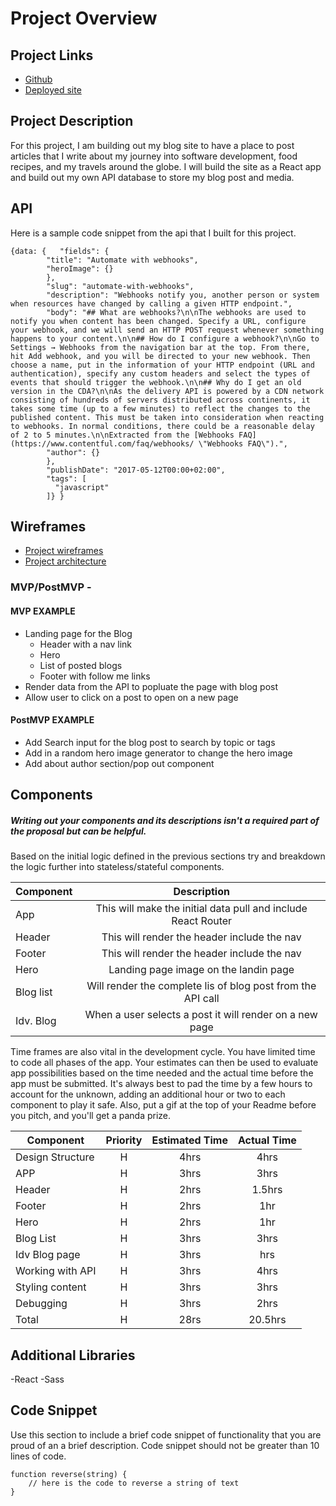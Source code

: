# Project Overview

## Project Links

- [Github](https://github.com/cjmccaskill/My-Journeys)
- [Deployed site](https://my-journeys-9fx6wjqm5-cjmccaskill.vercel.app/)

## Project Description

For this project, I am building out my blog site to have a place to post articles that I write about my journey into software development, food recipes, and my travels around the globe. I will build the site as a React app and build out my own API database to store my blog post and media.

## API

Here is a sample code snippet from the api that I built for this project.

```
{data: {   "fields": {
        "title": "Automate with webhooks",
        "heroImage": {}
        },
        "slug": "automate-with-webhooks",
        "description": "Webhooks notify you, another person or system when resources have changed by calling a given HTTP endpoint.",
        "body": "## What are webhooks?\n\nThe webhooks are used to notify you when content has been changed. Specify a URL, configure your webhook, and we will send an HTTP POST request whenever something happens to your content.\n\n## How do I configure a webhook?\n\nGo to Settings → Webhooks from the navigation bar at the top. From there, hit Add webhook, and you will be directed to your new webhook. Then choose a name, put in the information of your HTTP endpoint (URL and authentication), specify any custom headers and select the types of events that should trigger the webhook.\n\n## Why do I get an old version in the CDA?\n\nAs the delivery API is powered by a CDN network consisting of hundreds of servers distributed across continents, it takes some time (up to a few minutes) to reflect the changes to the published content. This must be taken into consideration when reacting to webhooks. In normal conditions, there could be a reasonable delay of 2 to 5 minutes.\n\nExtracted from the [Webhooks FAQ](https://www.contentful.com/faq/webhooks/ \"Webhooks FAQ\").",
        "author": {}
        },
        "publishDate": "2017-05-12T00:00+02:00",
        "tags": [
          "javascript"
        ]} }
```

## Wireframes

- [Project wireframes](https://res.cloudinary.com/mccaskillmediagroup/image/upload/v1627664181/Blog%20wireframe.heic)
- [Project architecture](https://wireframepro.mockflow.com/view/M2c2fac4e009957396a73fb0641486d8b1627664733544#/page/efdc352914ca4c2fa917770d69a519db)

### MVP/PostMVP -

#### MVP EXAMPLE

- Landing page for the Blog
  - Header with a nav link
  - Hero
  - List of posted blogs
  - Footer with follow me links
- Render data from the API to popluate the page with blog post
- Allow user to click on a post to open on a new page

#### PostMVP EXAMPLE

- Add Search input for the blog post to search by topic or tags
- Add in a random hero image generator to change the hero image
- Add about author section/pop out component

## Components

##### Writing out your components and its descriptions isn't a required part of the proposal but can be helpful.

Based on the initial logic defined in the previous sections try and breakdown the logic further into stateless/stateful components.

| Component |                          Description                          |
| --------- | :-----------------------------------------------------------: |
| App       | This will make the initial data pull and include React Router |
| Header    |          This will render the header include the nav          |
| Footer    |          This will render the header include the nav          |
| Hero      |             Landing page image on the landin page             |
| Blog list |  Will render the complete lis of blog post from the API call  |
| Idv. Blog |    When a user selects a post it will render on a new page    |

Time frames are also vital in the development cycle. You have limited time to code all phases of the app. Your estimates can then be used to evaluate app possibilities based on the time needed and the actual time before the app must be submitted. It's always best to pad the time by a few hours to account for the unknown, adding an additional hour or two to each component to play it safe. Also, put a gif at the top of your Readme before you pitch, and you'll get a panda prize.

| Component        | Priority | Estimated Time | Actual Time |
| ---------------- | :------: | :------------: | :---------: |
| Design Structure |    H     |      4hrs      |    4hrs     |
| APP              |    H     |      3hrs      |    3hrs     |
| Header           |    H     |      2hrs      |   1.5hrs    |
| Footer           |    H     |      2hrs      |     1hr     |
| Hero             |    H     |      2hrs      |     1hr     |
| Blog List        |    H     |      3hrs      |    3hrs     |
| Idv Blog page    |    H     |      3hrs      |     hrs     |
| Working with API |    H     |      3hrs      |    4hrs     |
| Styling content  |    H     |      3hrs      |    3hrs     |
| Debugging        |    H     |      3hrs      |    2hrs     |
| Total            |    H     |      28rs      |   20.5hrs   |

## Additional Libraries

-React
-Sass

## Code Snippet

Use this section to include a brief code snippet of functionality that you are proud of an a brief description. Code snippet should not be greater than 10 lines of code.

```
function reverse(string) {
	// here is the code to reverse a string of text
}
```
